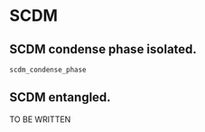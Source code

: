 # SCDM

## SCDM condense phase isolated.

```@docs
scdm_condense_phase
```

## SCDM entangled.

TO BE WRITTEN

